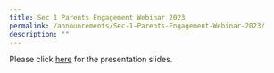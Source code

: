```yaml
---
title: Sec 1 Parents Engagement Webinar 2023
permalink: /announcements/Sec-1-Parents-Engagement-Webinar-2023/
description: ""
---
```

Please click [here](/our-family/parents-connect/2023-sec-1-parents-engagement-webinar/) for the presentation slides.